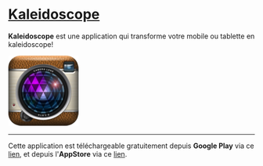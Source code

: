 # [Kaleidoscope](https://github.com/STUDIO-Artaban/Kaleidoscope)
**Kaleidoscope** est une application qui transforme votre mobile ou tablette en kaleidoscope!

![Kaleidoscope icon](https://github.com/STUDIO-Artaban/Kaleidoscope/blob/master/res/drawable-xxhdpi/ic_launcher.png)
_____________________________________________________________________________________________
Cette application est téléchargeable gratuitement depuis **Google Play** via ce [lien](https://play.google.com/store/apps/details?id=com.studio.artaban.kaleidoscopeFREE), et depuis l'**AppStore** via ce [lien](https://itunes.apple.com/fr/app/real-kaleidoscope/id929190875?mt=8).
